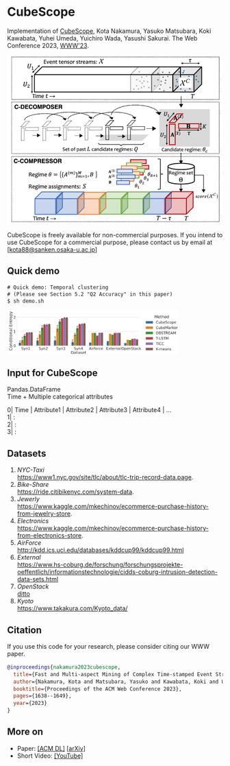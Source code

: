 # CubeScope

Implementation of [CubeScope](),
Kota Nakamura, Yasuko Matsubara, Koki Kawabata, Yuhei Umeda, Yuichiro Wada, Yasushi Sakurai.
The Web Conference 2023, [WWW'23](https://www2023.thewebconf.org/).

<img src="./_assets/algo.png" width=600>


 CubeScope is freely available for non-commercial purposes. 
 If you intend to use CubeScope for a commercial purpose, please contact us by email at [kota88@sanken.osaka-u.ac.jp]



## Quick demo
    # Quick demo: Temporal clustering
    # (Please see Section 5.2 "Q2 Accuracy" in this paper)  
    $ sh demo.sh

<img src="./_assets/temporal_clustering.png" width=400>

## Input for CubeScope
Pandas.DataFrame  
Time + Multiple categorical attributes  

0| Time | Attribute1 | Attribute2 | Attribute3 | Attribute4 | ...  
1|                                :  
2|                                :  
3|                                :  

## Datasets
1. *NYC-Taxi*  
https://www1.nyc.gov/site/tlc/about/tlc-trip-record-data.page.
2. *Bike-Share*  
https://ride.citibikenyc.com/system-data.
3. *Jewerly*  
https://www.kaggle.com/mkechinov/ecommerce-purchase-history-from-jewelry-store.
4. *Electronics*  
https://www.kaggle.com/mkechinov/ecommerce-purchase-history-from-electronics-store.
5. *AirForce*  
http://kdd.ics.uci.edu/databases/kddcup99/kddcup99.html
6. *External*  
https://www.hs-coburg.de/forschung/forschungsprojekte-oeffentlich/informationstechnologie/cidds-coburg-intrusion-detection-data-sets.html
7. *OpenStack*  
[ditto](https://www.hs-coburg.de/forschung/forschungsprojekte-oeffentlich/informationstechnologie/cidds-coburg-intrusion-detection-data-sets.html) 
8. *Kyoto*  
https://www.takakura.com/Kyoto_data/

## Citation
If you use this code for your research, please consider citing our WWW paper.
```bibtex
@inproceedings{nakamura2023cubescope,
  title={Fast and Multi-aspect Mining of Complex Time-stamped Event Streams},
  author={Nakamura, Kota and Matsubara, Yasuko and Kawabata, Koki and Umeda, Yuhei and Wada, Yuichiro and Sakurai, Yasushi},
  booktitle={Proceedings of the ACM Web Conference 2023},
  pages={1638--1649},
  year={2023}
}
```

## More on
* Paper: [[ACM DL]](https://dl.acm.org/doi/10.1145/3543507.3583370) [[arXiv]](https://arxiv.org/abs/2303.03789)
* Short Video: [[YouTube]](https://youtu.be/v-E-QjEBwNk)
